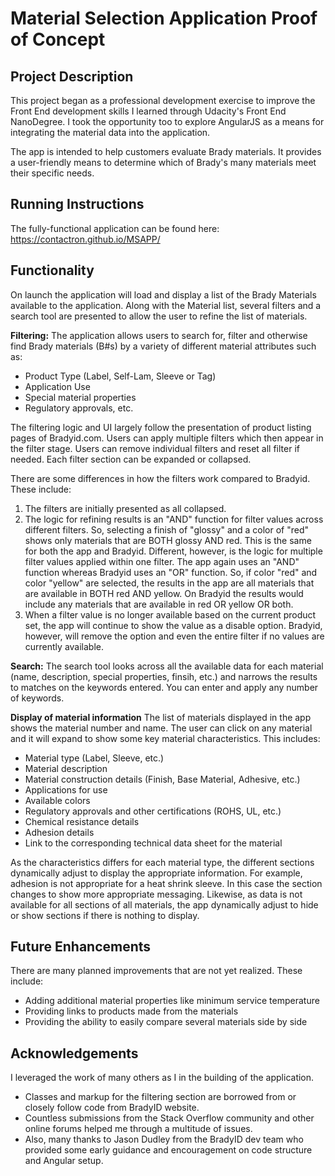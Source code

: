 # Material Selection Application Proof of Concept

## Project Description

This project began as a professional development exercise to improve the Front End development skills I learned through Udacity's Front End NanoDegree. I took the opportunity too to explore AngularJS as a means for integrating the material data into the application. 

The app is intended to help customers evaluate Brady materials. It provides a user-friendly means to determine which of Brady's many materials meet their specific needs. 

## Running Instructions

The fully-functional application can be found here:
https://contactron.github.io/MSAPP/

## Functionality

On launch the application will load and display a list of the Brady Materials available to the application. Along with the Material list, several filters and a search tool are presented to allow the user to refine the list of materials.

**Filtering:**
The application allows users to search for, filter and otherwise find Brady materials (B#s) by a variety of different material attributes such as:
- Product Type (Label, Self-Lam, Sleeve or Tag)
- Application Use
- Special material properties
- Regulatory approvals, 
etc. 

The filtering logic and UI largely follow the presentation of product listing pages of Bradyid.com. Users can apply multiple filters which then appear in the filter stage. Users can remove individual filters and reset all filter if needed. Each filter section can be expanded or collapsed. 

There are some differences in how the filters work compared to Bradyid. These include:
1. The filters are initially presented as all collapsed.
2. The logic for refining results is an "AND" function for filter values across different filters. So, selecting a finish of "glossy" and a color of "red" shows only materials that are BOTH glossy AND red. This is the same for both the app and Bradyid. Different, however, is the logic for multiple filter values applied within one filter. The app again uses an "AND" function whereas Bradyid uses an "OR" function. So, if color "red" and color "yellow" are selected, the results in the app are all materials that are available in BOTH red AND yellow. On Bradyid the results would include any materials that are available in red OR yellow OR both. 
3. When a filter value is no longer available based on the current product set, the app will continue to show the value as a disable option. Bradyid, however, will remove the option and even the entire filter if no values are currently available. 

**Search:**
The search tool looks across all the available data for each material (name, description, special properties, finsih, etc.) and narrows the results to matches on the keywords entered. You can enter and apply any number of keywords.

**Display of material information**
The list of materials displayed in the app shows the material number and name. The user can click on any material and it will expand to show some key material characteristics. This includes:
- Material type (Label, Sleeve, etc.)
- Material description
- Material construction details (Finish, Base Material, Adhesive, etc.)
- Applications for use
- Available colors
- Regulatory approvals and other certifications (ROHS, UL, etc.)
- Chemical resistance details
- Adhesion details
- Link to the corresponding technical data sheet for the material

As the characteristics differs for each material type, the different sections dynamically adjust to display the appropriate information. For example, adhesion is not appropriate for a heat shrink sleeve. In this case the section changes to show more appropriate messaging. Likewise, as data is not available for all sections of all materials, the app dynamically adjust to hide or show sections if there is nothing to display. 

## Future Enhancements

There are many planned improvements that are not yet realized. These include:
- Adding additional material properties like minimum service temperature
- Providing links to products made from the materials
- Providing the ability to easily compare several materials side by side

## Acknowledgements

I leveraged the work of many others as I in the building of the application. 
- Classes and markup for the filtering section are borrowed from or closely follow code from BradyID website. 
- Countless submissions from the Stack Overflow community and other online forums helped me through a multitude of issues. 
- Also, many thanks to Jason Dudley from the BradyID dev team who provided some early guidance and encouragement on code structure and Angular setup. 

